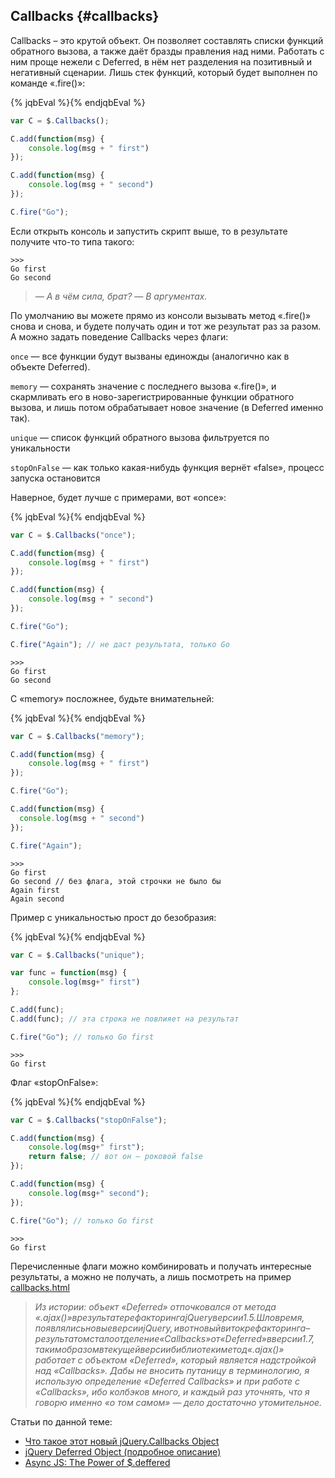 ## Callbacks {#callbacks}

Callbacks – это крутой объект. Он позволяет составлять списки функций обратного вызова, а также даёт бразды правления над ними. Работать с ним проще нежели с Deferred, в нём нет разделения на позитивный и негативный сценарии. Лишь стек функций, который будет выполнен по команде «.fire()»:

{% jqbEval %}{% endjqbEval %}

```javascript
var C = $.Callbacks();

C.add(function(msg) {
    console.log(msg + " first")
});

C.add(function(msg) {
    console.log(msg + " second")
});

C.fire("Go");
```

Если открыть консоль и запустить скрипт выше, то в результате получите что-то типа такого:
```
>>>
Go first
Go second
```

> _— А в чём сила, брат?_
> _— В аргументах._

По умолчанию вы можете прямо из консоли вызывать метод «.fire()» снова и снова, и будете получать один и тот же результат раз за разом. А можно задать поведение Callbacks через флаги:

`once` — все функции будут вызваны единожды (аналогично как в объекте Deferred).

`memory` — сохранять значение с последнего вызова «.fire()», и скармливать его в ново-зарегистрированные функции обратного вызова, и лишь потом обрабатывает новое значение (в Deferred именно так).

`unique` — список функций обратного вызова фильтруется по уникальности

`stopOnFalse` — как только какая-нибудь функция вернёт «false», процесс запуска остановится

Наверное, будет лучше с примерами, вот «once»:

{% jqbEval %}{% endjqbEval %}

```javascript
var C = $.Callbacks("once");

C.add(function(msg) {
    console.log(msg + " first")
});

C.add(function(msg) {
    console.log(msg + " second")
});

C.fire("Go");

C.fire("Again"); // не даст результата, только Go
```
```
>>>
Go first
Go second
```

C «memory» посложнее, будьте внимательней:

{% jqbEval %}{% endjqbEval %}

```javascript
var C = $.Callbacks("memory");

C.add(function(msg) {
    console.log(msg + " first")
});

C.fire("Go");

C.add(function(msg) {
  console.log(msg + " second")
});

C.fire("Again");
```
```
>>>
Go first
Go second // без флага, этой строчки не было бы
Again first
Again second
```

Пример с уникальностью прост до безобразия:

{% jqbEval %}{% endjqbEval %}

```javascript
var C = $.Callbacks("unique");

var func = function(msg) {
    console.log(msg+" first")
};

C.add(func);
C.add(func); // эта строка не повлияет на результат

C.fire("Go"); // только Go first
```

```
>>>
Go first
```

Флаг «stopOnFalse»:

{% jqbEval %}{% endjqbEval %}

```javascript
var C = $.Callbacks("stopOnFalse");

C.add(function(msg) {
    console.log(msg+" first");
    return false; // вот он – роковой false
});

C.add(function(msg) { 
    console.log(msg+" second"); 
});

C.fire("Go"); // только Go first
```

```
>>>
Go first
```

Перечисленные флаги можно комбинировать и получать интересные результаты, а можно не получать, а лишь посмотреть на пример [callbacks.html](http://anton.shevchuk.name/book/code/callbacks.html)

> _Из истории: объект «Deferred» отпочковался от метода «$.ajax()» в результате рефакторинга jQuery версии 1.5. Шло время, появлялись новые версии jQuery, и вот новый виток рефакторинга – результатом стало отделение «Callbacks» от «Deferred» в версии 1.7, таким образом в текущей версии библиотеки метод «$.ajax()» работает с объектом «Deferred», который является надстройкой над «Callbacks». Дабы не вносить путаницу в терминологию, я использую определение «Deferred Callbacks» и при работе с «Callbacks», ибо колбэков много, и каждый раз уточнять, что я говорю именно «о том самом» — дело достаточно утомительное._

Статьи по данной теме:

* [Что такое этот новый jQuery.Callbacks Object](http://habrahabr.ru/post/135821/)
* [jQuery Deferred Object (подробное описание)](http://habrahabr.ru/post/113073/)
* [Async JS: The Power of $.deffered](http://www.html5rocks.com/en/tutorials/async/deferred/)
